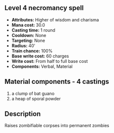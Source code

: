 ## Level 4 necromancy spell
- **Attributes:** Higher of wisdom and charisma
- **Mana cost:** 30.0
- **Casting time:** 1 round
- **Cooldown:** None
- **Targeting:** None
- **Radius:** 40'
- **Train chance:** 100%
- **Base write cost:** 60 charges
- **Write cost:** From half to full base cost
- **Components:** Verbal, Material
## Material components - 4 castings
1. a clump of bat guano
2. a heap of sporal powder
## Description
Raises zombifiable corpses into permanent zombies
